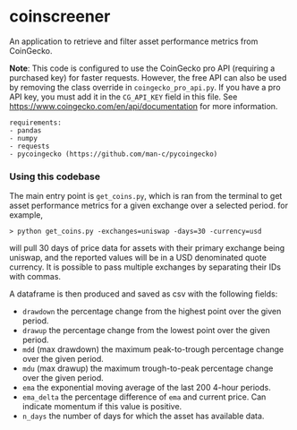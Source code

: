 # coinscreener
An application to retrieve and filter asset performance metrics from CoinGecko.

**Note**: This code is configured to use the CoinGecko pro API (requiring a purchased key) for faster requests. However, the free API can also be used by removing the class override in `coingecko_pro_api.py`. If you have a pro API key, you must add it in the `CG_API_KEY` field in this file. See https://www.coingecko.com/en/api/documentation for more information.

```
requirements:
- pandas
- numpy
- requests
- pycoingecko (https://github.com/man-c/pycoingecko)
```

### Using this codebase
The main entry point is `get_coins.py`, which is ran from the terminal to get asset performance metrics for a given exchange over a selected period. for example,
```
> python get_coins.py -exchanges=uniswap -days=30 -currency=usd
```
will pull 30 days of price data for assets with their primary exchange being uniswap, and the reported values will be in a USD denominated quote currency. It is possible to pass multiple exchanges by separating their IDs with commas.

A dataframe is then produced and saved as csv with the following fields:
* ```drawdown``` the percentage change from the highest point over the given period.
* ```drawup``` the percentage change from the lowest point over the given period.
* ```mdd```  (max drawdown) the maximum peak-to-trough percentage change over the given period.
* ```mdu``` (max drawup) the maximum trough-to-peak percentage change over the given period.
* ```ema``` the exponential moving average of the last 200 4-hour periods.
* ```ema_delta``` the percentage difference of ```ema``` and current price. Can indicate momentum if this value is positive.
* ```n_days``` the number of days for which the asset has available data.
